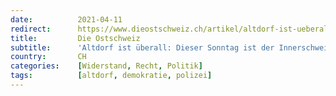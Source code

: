 ```yaml
---
date:          2021-04-11
redirect:      https://www.dieostschweiz.ch/artikel/altdorf-ist-ueberall-dieser-sonntag-ist-der-innerschweiz-gewidmet-BmL9BnO
title:         Die Ostschweiz
subtitle:      'Altdorf ist überall: Dieser Sonntag ist der Innerschweiz gewidmet'
country:       CH
categories:    [Widerstand, Recht, Politik]
tags:          [altdorf, demokratie, polizei]
---
```


